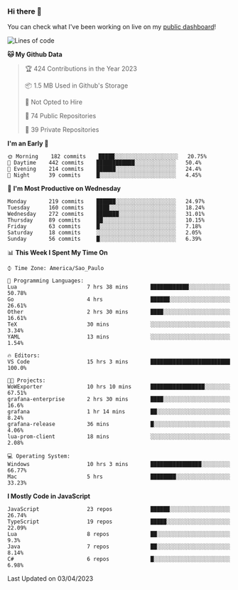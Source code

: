 ### Hi there 👋

<!--
**guicaulada/guicaulada** is a ✨ _special_ ✨ repository because its `README.md` (this file) appears on your GitHub profile.

Here are some ideas to get you started:

- 🔭 I’m currently working on ...
- 🌱 I’m currently learning ...
- 👯 I’m looking to collaborate on ...
- 🤔 I’m looking for help with ...
- 💬 Ask me about ...
- 📫 How to reach me: ...
- 😄 Pronouns: ...
- ⚡ Fun fact: ...
-->

You can check what I've been working on live on my [public dashboard](https://guicaulada.grafana.net/public-dashboards/7b7f644500ec4e6cb5d7a4e7b5ed0dab)!

<!--START_SECTION:waka-->
![Lines of code](https://img.shields.io/badge/From%20Hello%20World%20I%27ve%20Written-11.0%20million%20lines%20of%20code-blue)

**🐱 My Github Data** 

> 🏆 424 Contributions in the Year 2023
 > 
> 📦 1.5 MB Used in Github's Storage 
 > 
> 🚫 Not Opted to Hire
 > 
> 📜 74 Public Repositories 
 > 
> 🔑 39 Private Repositories  
 > 
**I'm an Early 🐤** 

```text
🌞 Morning    182 commits    █████░░░░░░░░░░░░░░░░░░░░   20.75% 
🌆 Daytime    442 commits    ████████████░░░░░░░░░░░░░   50.4% 
🌃 Evening    214 commits    ██████░░░░░░░░░░░░░░░░░░░   24.4% 
🌙 Night      39 commits     █░░░░░░░░░░░░░░░░░░░░░░░░   4.45%

```
📅 **I'm Most Productive on Wednesday** 

```text
Monday       219 commits    ██████░░░░░░░░░░░░░░░░░░░   24.97% 
Tuesday      160 commits    ████░░░░░░░░░░░░░░░░░░░░░   18.24% 
Wednesday    272 commits    ███████░░░░░░░░░░░░░░░░░░   31.01% 
Thursday     89 commits     ██░░░░░░░░░░░░░░░░░░░░░░░   10.15% 
Friday       63 commits     █░░░░░░░░░░░░░░░░░░░░░░░░   7.18% 
Saturday     18 commits     ░░░░░░░░░░░░░░░░░░░░░░░░░   2.05% 
Sunday       56 commits     █░░░░░░░░░░░░░░░░░░░░░░░░   6.39%

```


📊 **This Week I Spent My Time On** 

```text
⌚︎ Time Zone: America/Sao_Paulo

💬 Programming Languages: 
Lua                      7 hrs 38 mins       ████████████░░░░░░░░░░░░░   50.78% 
Go                       4 hrs               ██████░░░░░░░░░░░░░░░░░░░   26.61% 
Other                    2 hrs 30 mins       ████░░░░░░░░░░░░░░░░░░░░░   16.61% 
TeX                      30 mins             ░░░░░░░░░░░░░░░░░░░░░░░░░   3.34% 
YAML                     13 mins             ░░░░░░░░░░░░░░░░░░░░░░░░░   1.54%

🔥 Editors: 
VS Code                  15 hrs 3 mins       █████████████████████████   100.0%

🐱‍💻 Projects: 
WoWExporter              10 hrs 10 mins      █████████████████░░░░░░░░   67.51% 
grafana-enterprise       2 hrs 30 mins       ████░░░░░░░░░░░░░░░░░░░░░   16.6% 
grafana                  1 hr 14 mins        ██░░░░░░░░░░░░░░░░░░░░░░░   8.24% 
grafana-release          36 mins             █░░░░░░░░░░░░░░░░░░░░░░░░   4.06% 
lua-prom-client          18 mins             ░░░░░░░░░░░░░░░░░░░░░░░░░   2.08%

💻 Operating System: 
Windows                  10 hrs 3 mins       ████████████████░░░░░░░░░   66.77% 
Mac                      5 hrs               ████████░░░░░░░░░░░░░░░░░   33.23%

```

**I Mostly Code in JavaScript** 

```text
JavaScript               23 repos            ██████░░░░░░░░░░░░░░░░░░░   26.74% 
TypeScript               19 repos            █████░░░░░░░░░░░░░░░░░░░░   22.09% 
Lua                      8 repos             ██░░░░░░░░░░░░░░░░░░░░░░░   9.3% 
Java                     7 repos             ██░░░░░░░░░░░░░░░░░░░░░░░   8.14% 
C#                       6 repos             █░░░░░░░░░░░░░░░░░░░░░░░░   6.98%

```



 Last Updated on 03/04/2023
<!--END_SECTION:waka-->
